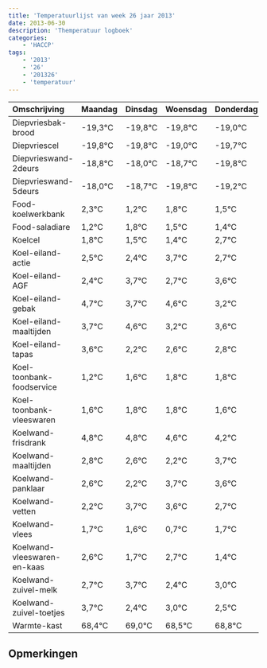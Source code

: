```yaml
---
title: 'Temperatuurlijst van week 26 jaar 2013'
date: 2013-06-30
description: 'Themperatuur logboek'
categories:
    - 'HACCP'
tags:
    - '2013'
    - '26'
    - '201326'
    - 'temperatuur'
---
```

|Omschrijving|Maandag|Dinsdag|Woensdag|Donderdag|Vrijdag|Zaterdag|Zondag|
|:---|:---|:---|:---|:---|:---|:---|:---|
|Diepvriesbak-brood|-19,3°C|-19,8°C|-19,8°C|-19,0°C|-19,7°C|-20,8°C|-20,2°C|
|Diepvriescel|-19,8°C|-19,8°C|-19,0°C|-19,7°C|-20,8°C|-20,2°C|-20,5°C|
|Diepvrieswand-2deurs|-18,8°C|-18,0°C|-18,7°C|-19,8°C|-19,2°C|-19,5°C|-19,6°C|
|Diepvrieswand-5deurs|-18,0°C|-18,7°C|-19,8°C|-19,2°C|-19,5°C|-19,6°C|-18,3°C|
|Food-koelwerkbank|2,3°C|1,2°C|1,8°C|1,5°C|1,4°C|2,7°C|1,7°C|
|Food-saladiare|1,2°C|1,8°C|1,5°C|1,4°C|2,7°C|1,7°C|2,6°C|
|Koelcel|1,8°C|1,5°C|1,4°C|2,7°C|1,7°C|2,6°C|1,2°C|
|Koel-eiland-actie|2,5°C|2,4°C|3,7°C|2,7°C|3,6°C|2,2°C|2,6°C|
|Koel-eiland-AGF|2,4°C|3,7°C|2,7°C|3,6°C|2,2°C|2,6°C|2,8°C|
|Koel-eiland-gebak|4,7°C|3,7°C|4,6°C|3,2°C|3,6°C|3,8°C|3,8°C|
|Koel-eiland-maaltijden|3,7°C|4,6°C|3,2°C|3,6°C|3,8°C|3,8°C|3,6°C|
|Koel-eiland-tapas|3,6°C|2,2°C|2,6°C|2,8°C|2,8°C|2,6°C|2,2°C|
|Koel-toonbank-foodservice|1,2°C|1,6°C|1,8°C|1,8°C|1,6°C|1,2°C|2,7°C|
|Koel-toonbank-vleeswaren|1,6°C|1,8°C|1,8°C|1,6°C|1,2°C|2,7°C|2,6°C|
|Koelwand-frisdrank|4,8°C|4,8°C|4,6°C|4,2°C|5,7°C|5,6°C|4,7°C|
|Koelwand-maaltijden|2,8°C|2,6°C|2,2°C|3,7°C|3,6°C|2,7°C|3,7°C|
|Koelwand-panklaar|2,6°C|2,2°C|3,7°C|3,6°C|2,7°C|3,7°C|2,4°C|
|Koelwand-vetten|2,2°C|3,7°C|3,6°C|2,7°C|3,7°C|2,4°C|3,0°C|
|Koelwand-vlees|1,7°C|1,6°C|0,7°C|1,7°C|0,4°C|1,0°C|0,5°C|
|Koelwand-vleeswaren-en-kaas|2,6°C|1,7°C|2,7°C|1,4°C|2,0°C|1,5°C|1,8°C|
|Koelwand-zuivel-melk|2,7°C|3,7°C|2,4°C|3,0°C|2,5°C|2,8°C|2,9°C|
|Koelwand-zuivel-toetjes|3,7°C|2,4°C|3,0°C|2,5°C|2,8°C|2,9°C|2,2°C|
|Warmte-kast|68,4°C|69,0°C|68,5°C|68,8°C|68,9°C|68,2°C|68,0°C|

## Opmerkingen


